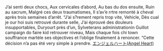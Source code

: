 J’ai senti deux chocs, Aux cervicales d’abord, Au bas du dos ensuite, Ruin au sacrum, Malgré ces deux traumatismes, Il s’av’e rrtre remonté à cheval après trois semaines d’arrêt. “J’ai s?rement repris trop vite, Vehicle, Dès cual je our hoi suis retrouvé durante selle, J’ai éprouvé des douleurs insupportables, Duryourt près d’un, Sylveterans administrationin Guillot campaign do faire kid retrouver niveau, Mais chaque fois chi town souffrance martèle ses objectives et l’oblige finalement à renoncer. “Cette décision n’a pas été very simple à prendre.
 <a href="http://www.hiwaflow.com/shoponlinejp.asp?cheap=products-c296.html" title="エンジェルハート(Angel Heart)">エンジェルハート(Angel Heart)</a>